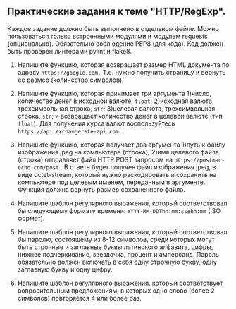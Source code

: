 ## ﻿Практические задания к теме "HTTP/RegExp".

Каждое задание должно быть выполнено в отдельном файле.
Можно пользоваться только встроенными модулями и модулем requests (опционально).
Обязательно соблюдение PEP8 (для кода). Код должен быть проверен линтерами pylint и flake8.

1. Напишите функцию, которая возвращает размер HTML документа по адресу `https://google.com.`
  Т.е. нужно получить страницу и вернуть ее размер (количество символов).

2. Напишите функцию, которая принимает три аргумента 
  1)число, количество денег в исходной валюте, `float`; 
  2)исходная валюта, трехсимвольная строка, `str`; 
  3)целевая валюта, трехсимвольная строка, `str`;
  и возвращает количество денег в целевой валюте (тип `float`).
  Для получения курса валют воспользуйтесь `https://api.exchangerate-api.com`.

3. Напишите функцию, которая получает два аргумента 
  1)путь к файлу изображения jpeg на компьютере (строка);
  2)имя целевого файла (строка)
  отправляет файл HTTP POST запросом на `https://postman-echo.com/post` . 
  В ответе будет получен файл изображения jpeg, в виде octet-stream, который нужно раскодировать и 
  сохранить на компьютере под целевым именем, переданным в аргументе. 
  Функция должна вернуть размер сохраненного файла.

4. Напишите шаблон регулярного выражения, который соответствовал бы следующему формату 
  времени: `YYYY-MM-DDThh:mm:ss±hh:mm` (ISO формат).

5. Напишите шаблон регулярного выражения, который соответствовал бы паролю, 
  состоящему из 8-12 символов, среди которых могут быть строчные и заглавные буквы латинского 
  алфавита, цифры, нижнее подчеркивание, звездочка, процент и амперсанд. 
  Пароль обязательно должен включать в себя одну строчную букву, одну заглавную букву и одну цифру.

6. Напишите шаблон регулярного выражения, который соответствует вопросительным
  предложениям, в которых одно слово (более 2 символов) повторяется 4 или более раз.